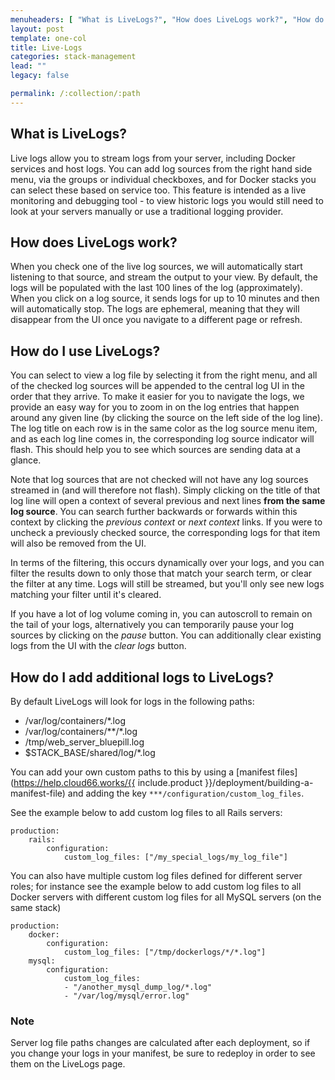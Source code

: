 ```yaml
---
menuheaders: [ "What is LiveLogs?", "How does LiveLogs work?", "How do I use LiveLogs?", "How do I add additional logs to LiveLogs?", "Note" ]
layout: post
template: one-col
title: Live-Logs
categories: stack-management
lead: ""
legacy: false

permalink: /:collection/:path
---
```




## What is LiveLogs?

Live logs allow you to stream logs from your server, including Docker services and host logs.  You can add log sources from the right hand side menu, via the groups or individual checkboxes, and for Docker stacks you can select these based on service too. This feature is intended as a live monitoring and debugging tool - to view historic logs you would still need to look at your servers manually or use a traditional logging provider.


## How does LiveLogs work?

When you check one of the live log sources, we will automatically start listening to that source, and stream the output to your view. By default, the logs will be populated with the last 100 lines of the log (approximately). When you click on a log source, it sends logs for up to 10 minutes and then will automatically stop. The logs are ephemeral, meaning that they will disappear from the UI once you navigate to a different page or refresh.


## How do I use LiveLogs?

You can select to view a log file by selecting it from the right menu, and all of the checked log sources will be appended to the central log UI in the order that they arrive. To make it easier for you to navigate the logs, we provide an easy way for you to zoom in on the log entries that happen around any given line (by clicking the source on the left side of the log line). The log title on each row is in the same color as the log source menu item, and as each log line comes in, the corresponding log source indicator will flash. This should help you to see which sources are sending data at a glance.

Note that log sources that are not checked will not have any log sources streamed in (and will therefore not flash). Simply clicking on the title of that log line will open a context of several previous and next lines **from the same log source**. You can search further backwards or forwards within this context by clicking the *previous context* or *next context* links. If you were to uncheck a previously checked source, the corresponding logs for that item will also be removed from the UI.

In terms of the filtering, this occurs dynamically over your logs, and you can filter the results down to only those that match your search term, or clear the filter at any time. Logs will still be streamed, but you'll only see new logs matching your filter until it's cleared.

If you have a lot of log volume coming in, you can autoscroll to remain on the tail of your logs, alternatively you can temporarily pause your log sources by clicking on the _pause_ button. You can additionally clear existing logs from the UI with the _clear logs_ button.


## How do I add additional logs to LiveLogs?

By default LiveLogs will look for logs in the following paths: 

*   /var/log/containers/*.log
*   /var/log/containers/**/*.log
*   /tmp/web_server_bluepill.log
*   $STACK_BASE/shared/log/*.log

You can add your own custom paths to this by using a [manifest files](https://help.cloud66.works/{{ include.product }}/deployment/building-a-manifest-file) and adding the key `***/configuration/custom_log_files`. 

See the example below to add custom log files to all Rails servers: 
```
production:    
    rails:
        configuration:
            custom_log_files: ["/my_special_logs/my_log_file"]  
```
You can also have multiple custom log files defined for different server roles; for instance see the example below to add custom log files to all Docker servers with different custom log files for all MySQL servers (on the same stack)

```
production:    
    docker:
        configuration:
            custom_log_files: ["/tmp/dockerlogs/*/*.log"]
    mysql:                     
        configuration:
            custom_log_files: 
            - "/another_mysql_dump_log/*.log"
            - "/var/log/mysql/error.log"
```





### Note

Server log file paths changes are calculated after each deployment, so if you change your logs in your manifest, be sure to redeploy in order to see them on the LiveLogs page.


